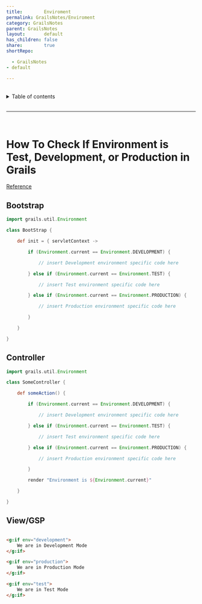 ```yaml
---
title:        Enviroment
permalink: GrailsNotes/Enviroment
category: GrailsNotes
parent: GrailsNotes
layout:       default
has_children: false
share:        true
shortRepo:

  - GrailsNotes
- default

---
```


<br/>    

<details markdown="block">    
<summary>    
Table of contents    
</summary>    
{: .text-delta }    
1. TOC    
{:toc}    
</details>    

<br/>    

***    

<br/>    

# How To Check If Environment is Test, Development, or Production in Grails

[Reference](http://grails.asia/how-to-check-if-environment-is-test-development-or-production-in-grails)

## Bootstrap

```groovy    
import grails.util.Environment

class BootStrap {

    def init = { servletContext ->

        if (Environment.current == Environment.DEVELOPMENT) {

            // insert Development environment specific code here     

        } else if (Environment.current == Environment.TEST) {

            // insert Test environment specific code here     

        } else if (Environment.current == Environment.PRODUCTION) {

            // insert Production environment specific code here     

        }

    }

}    
```    

## Controller

```groovy     
import grails.util.Environment

class SomeController {

    def someAction() {

        if (Environment.current == Environment.DEVELOPMENT) {

            // insert Development environment specific code here     

        } else if (Environment.current == Environment.TEST) {

            // insert Test environment specific code here     

        } else if (Environment.current == Environment.PRODUCTION) {

            // insert Production environment specific code here     

        }

        render "Environment is ${Environment.current}"

    }

}     
```    

## View/GSP

```html    

<g:if env="development">
    We are in Development Mode
</g:if>

<g:if env="production">
    We are in Production Mode
</g:if>

<g:if env="test">
    We are in Test Mode
</g:if>     
```